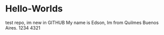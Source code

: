# Hello-Worlds
test repo, im new in GITHUB
My name is Edson, Im from Quilmes Buenos Aires.
1234
4321

